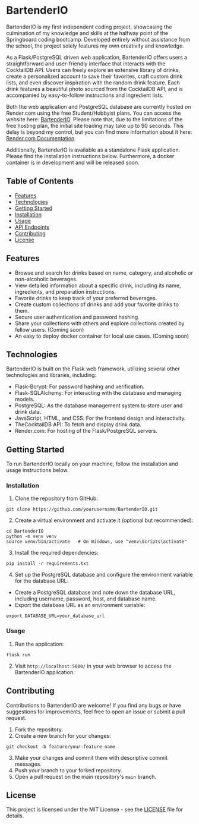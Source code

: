 # BartenderIO
BartenderIO is my first independent coding project, showcasing the culmination of my knowledge and skills at the halfway point of the Springboard coding bootcamp. Developed entirely without assistance from the school, the project solely features my own creativity and knowledge.

As a Flask/PostgreSQL driven web application, BartenderIO offers users a straightforward and user-friendly interface that interacts with the CocktailDB API. Users can freely explore an extensive library of drinks, create a personalized account to save their favorites, craft custom drink lists, and even discover inspiration with the random drink feature. Each drink features a beautiful photo sourced from the CocktailDB API, and is accompanied by easy-to-follow instructions and ingredient lists.

Both the web application and PostgreSQL database are currently hosted on Render.com using the free Student/Hobbyist plans. You can access the website here: [BartenderIO](https://bartenderio.onrender.com/). Please note that, due to the limitations of the free hosting plan, the initial site loading may take up to 90 seconds. This delay is beyond my control, but you can find more information about it here: [Render.com Documentation](https://render.com/docs/free).

Additionally, BartenderIO is available as a standalone Flask application. Please find the installation instructions below. Furthermore, a docker container is in development and will be released soon.


## Table of Contents
- [Features](#features)
- [Technologies](#technologies)
- [Getting Started](#getting-started)
- [Installation](#installation)
- [Usage](#usage)
- [API Endpoints](#api-endpoints)
- [Contributing](#contributing)
- [License](#license)

## Features
- Browse and search for drinks based on name, category, and alcoholic or non-alcoholic beverages.
- View detailed information about a specific drink, including its name, ingredients, and preparation instructions.
- Favorite drinks to keep track of your preferred beverages.
- Create custom collections of drinks and add your favorite drinks to them.
- Secure user authentication and password hashing.
- Share your collections with others and explore collections created by fellow users. (Coming soon)
- An easy to deploy docker container for local use cases. (Coming soon)


## Technologies
BartenderIO is built on the Flask web framework, utilizing several other technologies and libraries, including:
- Flask-Bcrypt: For password hashing and verification.
- Flask-SQLAlchemy: For interacting with the database and managing models.
- PostgreSQL: As the database management system to store user and drink data.
- JavaScript, HTML, and CSS: For the frontend design and interactivity.
- TheCocktailDB API: To fetch and display drink data.
- Render.com: For hosting of the Flask/PostgreSQL servers.

## Getting Started
To run BartenderIO locally on your machine, follow the installation and usage instructions below.

### Installation
1. Clone the repository from GitHub:
```
git clone https://github.com/yourusername/BartenderIO.git
```

2. Create a virtual environment and activate it (optional but recommended):
```
cd BartenderIO
python -m venv venv
source venv/bin/activate   # On Windows, use "venv\Scripts\activate"
```

3. Install the required dependencies:
```
pip install -r requirements.txt
```

4. Set up the PostgreSQL database and configure the environment variable for the database URL:
- Create a PostgreSQL database and note down the database URL, including username, password, host, and database name.
- Export the database URL as an environment variable:
```
export DATABASE_URL=your_database_url
```

### Usage
1. Run the application:
```
flask run
```

2. Visit `http://localhost:5000/` in your web browser to access the BartenderIO application.

## Contributing
Contributions to BartenderIO are welcome! If you find any bugs or have suggestions for improvements, feel free to open an issue or submit a pull request.

1. Fork the repository.
2. Create a new branch for your changes:
```
git checkout -b feature/your-feature-name
```
3. Make your changes and commit them with descriptive commit messages.
4. Push your branch to your forked repository.
5. Open a pull request on the main repository's `main` branch.

## License
This project is licensed under the MIT License - see the [LICENSE](LICENSE) file for details.

